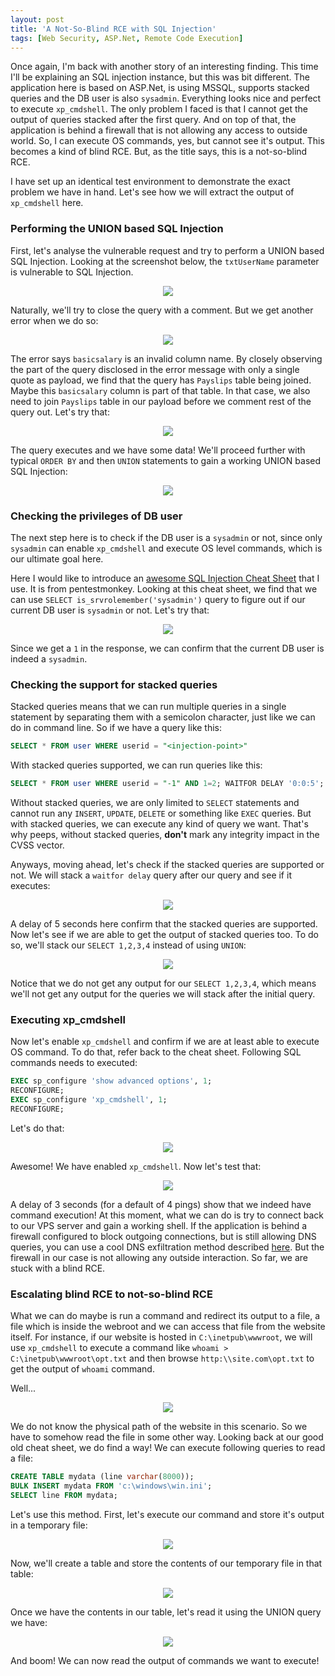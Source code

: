 ```yaml
---
layout: post
title: 'A Not-So-Blind RCE with SQL Injection'
tags: [Web Security, ASP.Net, Remote Code Execution]
---
```


Once again, I'm back with another story of an interesting finding. This time I'll be explaining an SQL injection instance, but this was bit different. The application here is based on ASP.Net, is using MSSQL, supports stacked queries and the DB user is also `sysadmin`. Everything looks nice and perfect to execute `xp_cmdshell`. The only problem I faced is that I cannot get the output of queries stacked after the first query. And on top of that, the application is behind a firewall that is not allowing any access to outside world. So, I can execute OS commands, yes, but cannot see it's output. This becomes a kind of blind RCE. But, as the title says, this is a not-so-blind RCE.

I have set up an identical test environment to demonstrate the exact problem we have in hand. Let's see how we will extract the output of `xp_cmdshell` here.

### Performing the UNION based SQL Injection

First, let's analyse the vulnerable request and try to perform a UNION based SQL Injection. Looking at the screenshot below, the `txtUserName` parameter is vulnerable to SQL Injection.

<p align="center"><img src='/img/blog/2020/not-so-blind-sqli/1.png' /></p>

Naturally, we'll try to close the query with a comment. But we get another error when we do so:

<p align="center"><img src='/img/blog/2020/not-so-blind-sqli/2.png' /></p>

The error says `basicsalary` is an invalid column name. By closely observing the part of the query disclosed in the error message with only a single quote as payload, we find that the query has `Payslips` table being joined. Maybe this `basicsalary` column is part of that table. In that case, we also need to join `Payslips` table in our payload before we comment rest of the query out. Let's try that:

<p align="center"><img src='/img/blog/2020/not-so-blind-sqli/3.png' /></p>

The query executes and we have some data! We'll proceed further with typical `ORDER BY` and then `UNION` statements to gain a working UNION based SQL Injection:

<p align="center"><img src='/img/blog/2020/not-so-blind-sqli/4.png' /></p>

### Checking the privileges of DB user

The next step here is to check if the DB user is a `sysadmin` or not, since only `sysadmin` can enable `xp_cmdshell` and execute OS level commands, which is our ultimate goal here.

Here I would like to introduce an [awesome SQL Injection Cheat Sheet](http://pentestmonkey.net/cheat-sheet/sql-injection/mssql-sql-injection-cheat-sheet) that I use. It is from pentestmonkey. Looking at this cheat sheet, we find that we can use `SELECT is_srvrolemember('sysadmin')` query to figure out if our current DB user is `sysadmin` or not. Let's try that:

<p align="center"><img src='/img/blog/2020/not-so-blind-sqli/5.png' /></p>

Since we get a `1` in the response, we can confirm that the current DB user is indeed a `sysadmin`.

### Checking the support for stacked queries

Stacked queries means that we can run multiple queries in a single statement by separating them with a semicolon character, just like we can do in command line. So if we have a query like this:

```sql
SELECT * FROM user WHERE userid = "<injection-point>"
```

With stacked queries supported, we can run queries like this:

```sql
SELECT * FROM user WHERE userid = "-1" AND 1=2; WAITFOR DELAY '0:0:5'; -- "
```

Without stacked queries, we are only limited to `SELECT` statements and cannot run any `INSERT`, `UPDATE`, `DELETE` or something like `EXEC` queries. But with stacked queries, we can execute any kind of query we want. That's why peeps, without stacked queries, **don't** mark any integrity impact in the CVSS vector.

Anyways, moving ahead, let's check if the stacked queries are supported or not. We will stack a `waitfor delay` query after our query and see if it executes:

<p align="center"><img src='/img/blog/2020/not-so-blind-sqli/6.png' /></p>

A delay of 5 seconds here confirm that the stacked queries are supported. Now let's see if we are able to get the output of stacked queries too. To do so, we'll stack our `SELECT 1,2,3,4` instead of using `UNION`:

<p align="center"><img src='/img/blog/2020/not-so-blind-sqli/7.png' /></p>

Notice that we do not get any output for our `SELECT 1,2,3,4`, which means we'll not get any output for the queries we will stack after the initial query.

### Executing xp_cmdshell

Now let's enable `xp_cmdshell` and confirm if we are at least able to execute OS command. To do that, refer back to the cheat sheet. Following SQL commands needs to executed:

```sql
EXEC sp_configure 'show advanced options', 1;
RECONFIGURE;
EXEC sp_configure 'xp_cmdshell', 1;
RECONFIGURE;
```

Let's do that:

<p align="center"><img src='/img/blog/2020/not-so-blind-sqli/8.png' /></p>

Awesome! We have enabled `xp_cmdshell`. Now let's test that:

<p align="center"><img src='/img/blog/2020/not-so-blind-sqli/9.png' /></p>

A delay of 3 seconds (for a default of 4 pings) show that we indeed have command execution! At this moment, what we can do is try to connect back to our VPS server and gain a working shell. If the application is behind a firewall configured to block outgoing connections, but is still allowing DNS queries, you can use a cool DNS exfiltration method described [here](https://www.redsiege.com/blog/2018/11/sqli-data-exfiltration-via-dns/). But the firewall in our case is not allowing any outside interaction. So far, we are stuck with a blind RCE.

### Escalating blind RCE to not-so-blind RCE

What we can do maybe is run a command and redirect its output to a file, a file which is inside the webroot and we can access that file from the website itself. For instance, if our website is hosted in `C:\inetpub\wwwroot`, we will use `xp_cmdshell` to execute a command like `whoami > C:\inetpub\wwwroot\opt.txt` and then browse `http:\\site.com\opt.txt` to get the output of `whoami` command.

Well...

<div style="text-align:center;"><img src="https://media.giphy.com/media/26uf2JHNV0Tq3ugkE/giphy.gif"></div>

We do not know the physical path of the website in this scenario. So we have to somehow read the file in some other way. Looking back at our good old cheat sheet, we do find a way! We can execute following queries to read a file:

```sql
CREATE TABLE mydata (line varchar(8000));
BULK INSERT mydata FROM 'c:\windows\win.ini';
SELECT line FROM mydata;
```

Let's use this method. First, let's execute our command and store it's output in a temporary file:

<p align="center"><img src='/img/blog/2020/not-so-blind-sqli/10.png' /></p>

Now, we'll create a table and store the contents of our temporary file in that table:

<p align="center"><img src='/img/blog/2020/not-so-blind-sqli/11.png' /></p>

Once we have the contents in our table, let's read it using the UNION query we have:

<p align="center"><img src='/img/blog/2020/not-so-blind-sqli/12.png' /></p>

And boom! We can now read the output of commands we want to execute!
